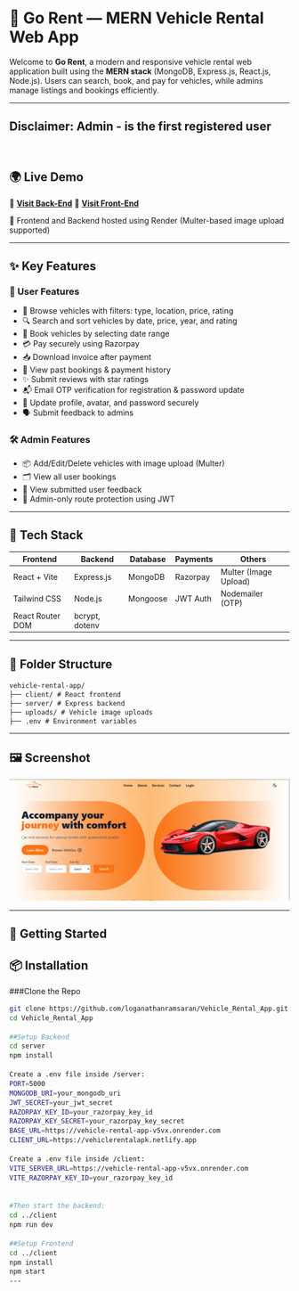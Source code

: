 # 🚗 Go Rent — MERN Vehicle Rental Web App

Welcome to **Go Rent**, a modern and responsive vehicle rental web application built using the **MERN stack** (MongoDB, Express.js, React.js, Node.js). Users can search, book, and pay for vehicles, while admins manage listings and bookings efficiently.

---

## Disclaimer: Admin - is the first registered user
<br>

## 🌍 Live Demo

🔗 **[Visit Back-End](https://vehicle-rental-app-v5vx.onrender.com)** 
🔗 **[Visit Front-End](https://vehiclerentalapk.netlify.app/)** 

📂 Frontend and Backend hosted using Render (Multer-based image upload supported)

---

## ✨ Key Features

### 👤 User Features
- 🚙 Browse vehicles with filters: type, location, price, rating
- 🔍 Search and sort vehicles by date, price, year, and rating
- 📅 Book vehicles by selecting date range
- 💳 Pay securely using Razorpay
- 📥 Download invoice after payment
- 📃 View past bookings & payment history
- ✨ Submit reviews with star ratings
- 📬 Email OTP verification for registration & password update
- 🔐 Update profile, avatar, and password securely
- 🗣 Submit feedback to admins

### 🛠️ Admin Features
- 📦 Add/Edit/Delete vehicles with image upload (Multer)
- 🗂 View all user bookings
- 💬 View submitted user feedback
- 🔐 Admin-only route protection using JWT

---

## 🧰 Tech Stack

| Frontend              | Backend             | Database | Payments  | Others            |
|-----------------------|---------------------|----------|-----------|-------------------|
| React + Vite          | Express.js          | MongoDB  | Razorpay  | Multer (Image Upload) |
| Tailwind CSS          | Node.js             | Mongoose | JWT Auth  | Nodemailer (OTP)  |
| React Router DOM      | bcrypt, dotenv      |          |           |                   |

---

## 📂 Folder Structure
```
vehicle-rental-app/
├── client/ # React frontend
├── server/ # Express backend
├── uploads/ # Vehicle image uploads
├── .env # Environment variables
```
---
## 🖼️ Screenshot

![Homepage Screenshot](./homepage.png)


---

## 🚀 Getting Started

## 📦 Installation

###Clone the Repo

```bash
git clone https://github.com/loganathanramsaran/Vehicle_Rental_App.git
cd Vehicle_Rental_App

##Setup Backend
cd server
npm install

Create a .env file inside /server:
PORT=5000
MONGODB_URI=your_mongodb_uri
JWT_SECRET=your_jwt_secret
RAZORPAY_KEY_ID=your_razorpay_key_id
RAZORPAY_KEY_SECRET=your_razorpay_key_secret
BASE_URL=https://vehicle-rental-app-v5vx.onrender.com
CLIENT_URL=https://vehiclerentalapk.netlify.app

Create a .env file inside /client:
VITE_SERVER_URL=https://vehicle-rental-app-v5vx.onrender.com
VITE_RAZORPAY_KEY_ID=your_razorpay_key_id


#Then start the backend:
cd ../client
npm run dev

##Setup Frontend
cd ../client
npm install
npm start
---

